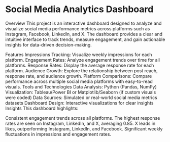 # Social Media Analytics Dashboard
Overview
This project is an interactive dashboard designed to analyze and visualize social media performance metrics across platforms such as Instagram, Facebook, LinkedIn, and X. The dashboard provides a clear and intuitive interface to track trends, measure engagement, and gain actionable insights for data-driven decision-making.

Features
Impressions Tracking: Visualize weekly impressions for each platform.
Engagement Rates: Analyze engagement trends over time for all platforms.
Response Rates: Display the average response rate for each platform.
Audience Growth: Explore the relationship between post reach, response rate, and audience growth.
Platform Comparisons: Compare performance across multiple social media platforms with easy-to-read visuals.
Tools and Technologies
Data Analysis: Python (Pandas, NumPy)
Visualization: Tableau/Power BI or Matplotlib/Seaborn (if custom visuals were coded)
Data Sources: Simulated or real-world social media metrics datasets
Dashboard Design: Interactive visualizations for clear insights
Insights
This dashboard highlights:

Consistent engagement trends across all platforms.
The highest response rates are seen on Instagram, LinkedIn, and X, averaging 0.85.
X leads in likes, outperforming Instagram, LinkedIn, and Facebook.
Significant weekly fluctuations in impressions and engagement rates.
